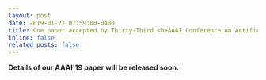 ```yaml
---
layout: post
date: 2019-01-27 07:59:00-0400
title: One paper accepted by Thirty-Third <b>AAAI Conference on Artificial Intelligence</b> (<b>AAAI 2019</b>)! (Acceptance rates&#58; 16.2&#37;, 1150&#47;7095)
inline: false
related_posts: false
---
```


<b> Details of our AAAI'19 paper will be released soon. </b>
